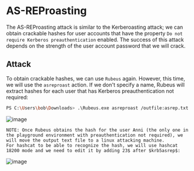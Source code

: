 # AS-REProasting

The AS-REProasting attack is similar to the Kerberoasting attack; we can obtain crackable hashes for user accounts that have the property `Do not require Kerberos preauthentication` enabled. The success of this attack depends on the strength of the user account password that we will crack.

## Attack
To obtain crackable hashes, we can use `Rubeus` again. However, this time, we will use the `asreproast` action. If we don't specify a name, Rubeus will extract hashes for each user that has Kerberos preauthentication not required:
```bash
PS C:\Users\bob\Downloads> .\Rubeus.exe asreproast /outfile:asrep.txt
```
![image](https://github.com/offensivecyber03/Windows-Attack-Defense/assets/71892943/d1e00535-b8c0-42e4-9f7b-7070c5610be3)

```
NOTE: Once Rubeus obtains the hash for the user Anni (the only one in the playground environment with preauthentication not required), we will move the output text file to a linux attacking machine.
For hashcat to be able to recognize the hash, we will use hashcat 18200 mode and we need to edit it by adding 23$ after $krb5asrep$:
```
![image](https://github.com/offensivecyber03/Windows-Attack-Defense/assets/71892943/1a2ce6c0-97be-4b6a-8cb4-459ffd526daf)<br>


